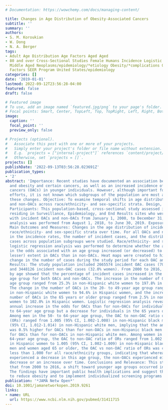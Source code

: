 ```yaml
---
# Documentation: https://wowchemy.com/docs/managing-content/

title: Changes in Age Distribution of Obesity-Associated Cancers
subtitle: ''
summary: ''
authors:
- S. M. Koroukian
- W. Dong
- N. A. Berger
tags:
- Adult Age Distribution Age Factors Aged Aged
- 80 and over Cross-Sectional Studies Female Humans Incidence Logistic Models Male
  Middle Aged Neoplasms/epidemiology/*etiology Obesity/*complications Odds Ratio Risk
  Factors SEER Program United States/epidemiology
categories: []
date: '2019-01-01'
lastmod: 2022-09-12T23:56:28-04:00
featured: false
draft: false

# Featured image
# To use, add an image named `featured.jpg/png` to your page's folder.
# Focal points: Smart, Center, TopLeft, Top, TopRight, Left, Right, BottomLeft, Bottom, BottomRight.
image:
  caption: ''
  focal_point: ''
  preview_only: false

# Projects (optional).
#   Associate this post with one or more of your projects.
#   Simply enter your project's folder or file name without extension.
#   E.g. `projects = ["internal-project"]` references `content/project/deep-learning/index.md`.
#   Otherwise, set `projects = []`.
projects: []
publishDate: '2022-09-13T03:56:28.023691Z'
publication_types:
- '2'
abstract: 'Importance: Recent studies have documented an association between overweight
  and obesity and certain cancers, as well as an increased incidence of obesity-associated
  cancers (OACs) in younger individuals. However, although important for cancer-control
  efforts, it is not known which subgroups of the population are most affected by
  these changes. Objective: To examine temporal shifts in age distribution of OACs
  and non-OACs across race/ethnicity- and sex-specific strata. Design, Setting, and
  Participants: This population-based, cross-sectional study assessed individuals
  residing in Surveillance, Epidemiology, and End Results sites who were diagnosed
  with incident OACs and non-OACs from January 1, 2000, to December 31, 2016. Data
  analysis was performed from August 1, 2018, to June 30, 2019. Exposure: Study years.
  Main Outcomes and Measures: Changes in the age distribution of incident cases across
  race/ethnicity- and sex-specific strata over time. For all OACs and non-OACs, changes
  in the incidence rates, the number of incident cases, and the distribution of the
  cases across population subgroups were studied. Race/ethnicity- and sex-stratified
  logistic regression analysis was performed to determine whether the annual change
  in the odds associated with an age group increased (or decreased) to a greater (or
  lesser) extent in OACs than in non-OACs. Heat maps were created to highlight the
  change in the number of cases during the study period for each OAC and select non-OACs.
  Results: The study population included 2665574 incident OAC cases (70.3% women)
  and 3448126 incident non-OAC cases (32.0% women). From 2000 to 2016, the distribution
  by age showed that the percentage of incident cases increased in the 50- to 64-year
  age group for both OACs and non-OACs. The increase in the number of OACs in this
  age group ranged from 25.3% in non-Hispanic white women to 197.8% in Hispanic men.
  The change in the number of OACs in the 20- to 49-year age group ranged from -5.9%
  in non-Hispanic white women to 94.6% in Hispanic women, and the increase in the
  number of OACs in the 65 years or older group ranged from 2.5% in non-Hispanic white
  women to 102.0% in Hispanic women. Logistic regression analysis revealed a greater
  annual increase in the odds for OACs than for non-OACs for individuals in the 50-
  to 64-year age group but a decrease for individuals in the 65 years or older group.
  Among men in the 50- to 64-year age group, the OAC to non-OAC ratio of odds ratios
  (ORs) ranged from 1.005 (95% CI, 1.002-1.008) in non-Hispanic black men to 1.013
  (95% CI, 1.012-1.014) in non-Hispanic white men, implying that the annual increase
  was 0.5% higher for OACs than for non-OACs in non-Hispanic black men and 1.3% higher
  for OACs than for non-OACs in non-Hispanic white men. Among women in the 50- to
  64-year age group, the OAC to non-OAC ratio of ORs ranged from 1.002 (95% CI, 0.999-1.006)
  in Hispanic women to 1.005 (95% CI, 1.002-1.009) in non-Hispanic black women. In
  men and women aged 65 or older, the OAC vs non-OAC ratio of ORs was consistently
  less than 1.000 for all race/ethnicity groups, indicating that whereas the OAC group
  experienced a decrease in this age group, the non-OACs experienced either a smaller
  decrease or an increase over time. Conclusions and Relevance: This study indicates
  that from 2000 to 2016, a shift toward younger age groups occurred in incident OACs.
  The findings have important public health implications and suggest that interventions
  to reduce obesity and to implement individualized screening programs are needed.'
publication: '*JAMA Netw Open*'
doi: 10.1001/jamanetworkopen.2019.9261
links:
- name: URL
  url: https://www.ncbi.nlm.nih.gov/pubmed/31411715
---
```

